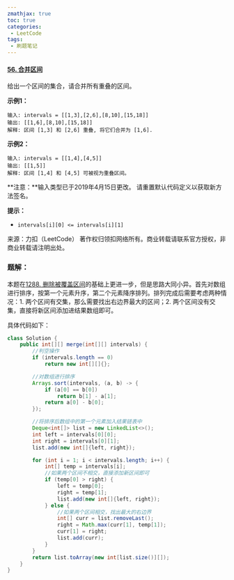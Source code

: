 ```yaml
---
zmathjax: true
toc: true
categories:
 - LeetCode
tags:
 - 刷题笔记
---
```


#### [56. 合并区间](https://leetcode-cn.com/problems/merge-intervals/)

给出一个区间的集合，请合并所有重叠的区间。

<!--more-->

**示例1：**

```
输入: intervals = [[1,3],[2,6],[8,10],[15,18]]
输出: [[1,6],[8,10],[15,18]]
解释: 区间 [1,3] 和 [2,6] 重叠, 将它们合并为 [1,6].
```

**示例2：**

```
输入: intervals = [[1,4],[4,5]]
输出: [[1,5]]
解释: 区间 [1,4] 和 [4,5] 可被视为重叠区间。
```

**注意：**输入类型已于2019年4月15日更改。 请重置默认代码定义以获取新方法签名。

**提示：**

- `intervals[i][0] <= intervals[i][1]`

来源：力扣（LeetCode）
著作权归领扣网络所有。商业转载请联系官方授权，非商业转载请注明出处。

### 题解：

本题在[1288. 删除被覆盖区间](https://leetcode-cn.com/problems/remove-covered-intervals/)的基础上更进一步，但是思路大同小异。首先对数组进行排序，按第一个元素升序，第二个元素降序排列。排列完成后需要考虑两种情况：1. 两个区间有交集，那么需要找出右边界最大的区间；2. 两个区间没有交集，直接将新区间添加进结果数组即可。

具体代码如下：

```java
class Solution {
    public int[][] merge(int[][] intervals) {
        //判空操作
        if (intervals.length == 0)
            return new int[][]{};

        //对数组进行排序
        Arrays.sort(intervals, (a, b) -> {
            if (a[0] == b[0])
                return b[1] - a[1];
            return a[0] - b[0];
        });

        //将排序后数组中的第一个元素加入结果链表中
        Deque<int[]> list = new LinkedList<>();
        int left = intervals[0][0];
        int right = intervals[0][1];
        list.add(new int[]{left, right});

        for (int i = 1; i < intervals.length; i++) {
            int[] temp = intervals[i];
            //如果两个区间不相交，直接添加新区间即可
            if (temp[0] > right) {
                left = temp[0];
                right = temp[1];
                list.add(new int[]{left, right});
            } else {
                //如果两个区间相交，找出最大的右边界
                int[] curr = list.removeLast();
                right = Math.max(curr[1], temp[1]);
                curr[1] = right;
                list.add(curr);
            }
        }
        return list.toArray(new int[list.size()][]);
    }
}
```
